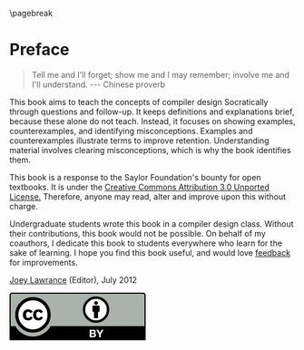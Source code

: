 \pagebreak

Preface
=======

> Tell me and I'll forget; show me and I may remember; involve me and I'll understand.
--- Chinese proverb

This book aims to teach the concepts of compiler design Socratically through questions and follow-up.
It keeps definitions and explanations brief, because these alone do not teach.
Instead, it focuses on showing examples, counterexamples, and identifying misconceptions.
Examples and counterexamples illustrate terms to improve retention.
Understanding material involves clearing misconceptions, which is why the book identifies them.

This book is a response to the Saylor Foundation's bounty for open textbooks.
It is under the [Creative Commons Attribution 3.0 Unported License.](http://creativecommons.org/licenses/by/3.0/)
Therefore, anyone may read, alter and improve upon this without charge.

Undergraduate students wrote this book in a compiler design class.
Without their contributions, this book would not be possible.
On behalf of my coauthors, I dedicate this book to students everywhere who learn for the sake of learning.
I hope you find this book useful, and would love [feedback](https://github.com/lawrancej/CompilerDesign) for improvements.

[Joey Lawrance](mailto:joey.lawrance@gmail.com) (Editor), July 2012

[![CC-BY](images/cc-by.svg)](http://creativecommons.org/licenses/by/3.0/)
